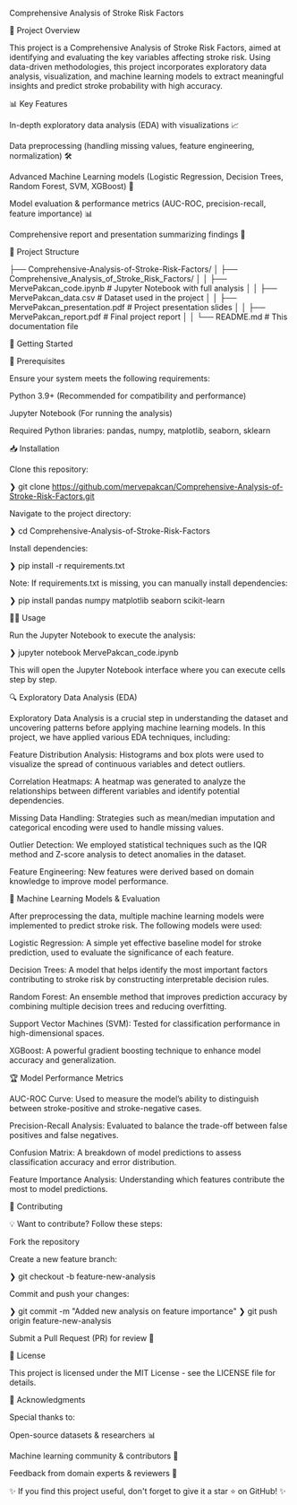 Comprehensive Analysis of Stroke Risk Factors

📌 Project Overview

This project is a Comprehensive Analysis of Stroke Risk Factors, aimed at identifying and evaluating the key variables affecting stroke risk. Using data-driven methodologies, this project incorporates exploratory data analysis, visualization, and machine learning models to extract meaningful insights and predict stroke probability with high accuracy.

📊 Key Features

In-depth exploratory data analysis (EDA) with visualizations 📈

Data preprocessing (handling missing values, feature engineering, normalization) 🛠

Advanced Machine Learning models (Logistic Regression, Decision Trees, Random Forest, SVM, XGBoost) 🤖

Model evaluation & performance metrics (AUC-ROC, precision-recall, feature importance) 📊

Comprehensive report and presentation summarizing findings 📜

📂 Project Structure

├── Comprehensive-Analysis-of-Stroke-Risk-Factors/
│   ├── Comprehensive_Analysis_of_Stroke_Risk_Factors/
│   │   ├── MervePakcan_code.ipynb      # Jupyter Notebook with full analysis
│   │   ├── MervePakcan_data.csv        # Dataset used in the project
│   │   ├── MervePakcan_presentation.pdf # Project presentation slides
│   │   ├── MervePakcan_report.pdf      # Final project report
│   │   └── README.md                   # This documentation file

🚀 Getting Started

🔧 Prerequisites

Ensure your system meets the following requirements:

Python 3.9+ (Recommended for compatibility and performance)

Jupyter Notebook (For running the analysis)

Required Python libraries: pandas, numpy, matplotlib, seaborn, sklearn

📥 Installation

Clone this repository:

❯ git clone https://github.com/mervepakcan/Comprehensive-Analysis-of-Stroke-Risk-Factors.git

Navigate to the project directory:

❯ cd Comprehensive-Analysis-of-Stroke-Risk-Factors

Install dependencies:

❯ pip install -r requirements.txt

Note: If requirements.txt is missing, you can manually install dependencies:

❯ pip install pandas numpy matplotlib seaborn scikit-learn

🏃‍♀️ Usage

Run the Jupyter Notebook to execute the analysis:

❯ jupyter notebook MervePakcan_code.ipynb

This will open the Jupyter Notebook interface where you can execute cells step by step.

🔍 Exploratory Data Analysis (EDA)

Exploratory Data Analysis is a crucial step in understanding the dataset and uncovering patterns before applying machine learning models. In this project, we have applied various EDA techniques, including:

Feature Distribution Analysis: Histograms and box plots were used to visualize the spread of continuous variables and detect outliers.

Correlation Heatmaps: A heatmap was generated to analyze the relationships between different variables and identify potential dependencies.

Missing Data Handling: Strategies such as mean/median imputation and categorical encoding were used to handle missing values.

Outlier Detection: We employed statistical techniques such as the IQR method and Z-score analysis to detect anomalies in the dataset.

Feature Engineering: New features were derived based on domain knowledge to improve model performance.

🤖 Machine Learning Models & Evaluation

After preprocessing the data, multiple machine learning models were implemented to predict stroke risk. The following models were used:

Logistic Regression: A simple yet effective baseline model for stroke prediction, used to evaluate the significance of each feature.

Decision Trees: A model that helps identify the most important factors contributing to stroke risk by constructing interpretable decision rules.

Random Forest: An ensemble method that improves prediction accuracy by combining multiple decision trees and reducing overfitting.

Support Vector Machines (SVM): Tested for classification performance in high-dimensional spaces.

XGBoost: A powerful gradient boosting technique to enhance model accuracy and generalization.

🏆 Model Performance Metrics

AUC-ROC Curve: Used to measure the model’s ability to distinguish between stroke-positive and stroke-negative cases.

Precision-Recall Analysis: Evaluated to balance the trade-off between false positives and false negatives.

Confusion Matrix: A breakdown of model predictions to assess classification accuracy and error distribution.

Feature Importance Analysis: Understanding which features contribute the most to model predictions.

🤝 Contributing

💡 Want to contribute? Follow these steps:

Fork the repository

Create a new feature branch:

❯ git checkout -b feature-new-analysis

Commit and push your changes:

❯ git commit -m "Added new analysis on feature importance"
❯ git push origin feature-new-analysis

Submit a Pull Request (PR) for review 🚀

📜 License

This project is licensed under the MIT License - see the LICENSE file for details.

🎉 Acknowledgments

Special thanks to:

Open-source datasets & researchers 📊

Machine learning community & contributors 👏

Feedback from domain experts & reviewers 🤝

✨ If you find this project useful, don't forget to give it a star ⭐ on GitHub! ✨

